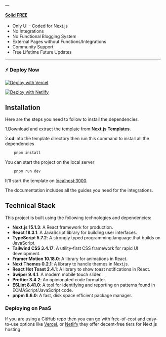 __
#### [Solid FREE](https://solid-free.nextjstemplates.com/)
- Only UI - Coded for Next.js
- No Integrations
- No Functional Blogging System
- External Pages without Functions/Integrations
- Community Support
- Free Lifetime Future Updates
___

### ⚡ Deploy Now

[![Deploy with Vercel](https://vercel.com/button)](https://vercel.com/new/clone?repository-url=https%3A%2F%2Fgithub.com%2FNextJSTemplates%2Fsolid-nextjs)

[![Deploy with Netlify](https://www.netlify.com/img/deploy/button.svg)](https://app.netlify.com/start/deploy?repository=https://github.com/NextJSTemplates/solid-nextjs)


## Installation

Here are the steps you need to follow to install the dependencies.

1.Download and extract the template from **Next.js Templates.**

2.**cd** into the template directory then run this command to install all the dependencies
    
```bash
    pnpm install
```
    
You can start the project on the local server
    
```bash
    pnpm run dev
 ```

It’ll start the template on [localhost:3000](http://localhost:3000). 

The documentation includes all the guides you need for the integrations. 

## Technical Stack

This project is built using the following technologies and dependencies:

- **Next.js 15.1.3**: A React framework for production.
- **React 18.3.1**: A JavaScript library for building user interfaces.
- **TypeScript 5.7.2**: A strongly typed programming language that builds on JavaScript.
- **Tailwind CSS 3.4.17**: A utility-first CSS framework for rapid UI development.
- **Framer Motion 10.18.0**: A library for animations in React.
- **Next Themes 0.2.1**: A library to handle themes in Next.js.
- **React Hot Toast 2.4.1**: A library to show toast notifications in React.
- **Swiper 9.4.1**: A modern mobile touch slider.
- **Prettier 3.4.2**: An opinionated code formatter.
- **ESLint 8.41.0**: A tool for identifying and reporting on patterns found in ECMAScript/JavaScript code.
- **pnpm 8.6.0**: A fast, disk space efficient package manager.

### Deploying on PaaS

If you are using a GitHub repo then you can go with free-of-cost and easy-to-use options like [Vercel](https://vercel.com/), or [Netlify](https://netlify.com/) they offer decent-free tiers for Next.js hosting.
